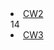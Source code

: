 
<li> <a href="https://maya-karahbala.github.io/Automata-theory/Classworks/Cw2.html">CW2</a></li>
14
 <li> <a href="https://maya-karahbala.github.io/Automata-theory/Classworks/Cw3.html">CW3</a></li>
      
      



